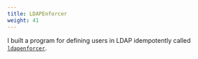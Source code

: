 ```yaml
---
title: LDAPEnforcer
weight: 41
---
```


I built a program for defining users in LDAP idempotently called
[`ldapenforcer`](https://github.com/mrled/ldapenforcer).
